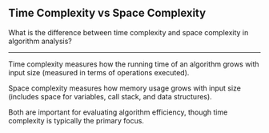 ## Time Complexity vs Space Complexity

What is the difference between time complexity and space complexity in algorithm analysis?

---

Time complexity measures how the running time of an algorithm grows with input size (measured in terms of operations executed).

Space complexity measures how memory usage grows with input size (includes space for variables, call stack, and data structures).

Both are important for evaluating algorithm efficiency, though time complexity is typically the primary focus.

